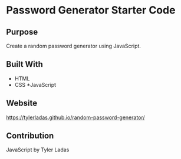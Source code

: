 # Password Generator Starter Code

## Purpose
Create a random password generator using JavaScript. 

## Built With
* HTML
* CSS
*JavaScript

## Website
https://tylerladas.github.io/random-password-generator/



## Contribution
JavaScript by Tyler Ladas

